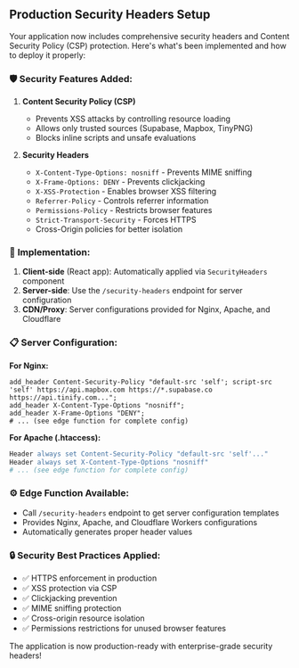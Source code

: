 ## Production Security Headers Setup

Your application now includes comprehensive security headers and Content Security Policy (CSP) protection. Here's what's been implemented and how to deploy it properly:

### 🛡️ **Security Features Added:**

1. **Content Security Policy (CSP)**
   - Prevents XSS attacks by controlling resource loading
   - Allows only trusted sources (Supabase, Mapbox, TinyPNG)
   - Blocks inline scripts and unsafe evaluations

2. **Security Headers**
   - `X-Content-Type-Options: nosniff` - Prevents MIME sniffing
   - `X-Frame-Options: DENY` - Prevents clickjacking
   - `X-XSS-Protection` - Enables browser XSS filtering
   - `Referrer-Policy` - Controls referrer information
   - `Permissions-Policy` - Restricts browser features
   - `Strict-Transport-Security` - Forces HTTPS
   - Cross-Origin policies for better isolation

### 🚀 **Implementation:**

1. **Client-side** (React app): Automatically applied via `SecurityHeaders` component
2. **Server-side**: Use the `/security-headers` endpoint for server configuration
3. **CDN/Proxy**: Server configurations provided for Nginx, Apache, and Cloudflare

### 📋 **Server Configuration:**

**For Nginx:**
```nginx
add_header Content-Security-Policy "default-src 'self'; script-src 'self' https://api.mapbox.com https://*.supabase.co https://api.tinify.com...";
add_header X-Content-Type-Options "nosniff";
add_header X-Frame-Options "DENY";
# ... (see edge function for complete config)
```

**For Apache (.htaccess):**
```apache
Header always set Content-Security-Policy "default-src 'self'..."
Header always set X-Content-Type-Options "nosniff"
# ... (see edge function for complete config)
```

### ⚙️ **Edge Function Available:**
- Call `/security-headers` endpoint to get server configuration templates
- Provides Nginx, Apache, and Cloudflare Workers configurations
- Automatically generates proper header values

### 🔒 **Security Best Practices Applied:**
- ✅ HTTPS enforcement in production
- ✅ XSS protection via CSP
- ✅ Clickjacking prevention
- ✅ MIME sniffing protection
- ✅ Cross-origin resource isolation
- ✅ Permissions restrictions for unused browser features

The application is now production-ready with enterprise-grade security headers!